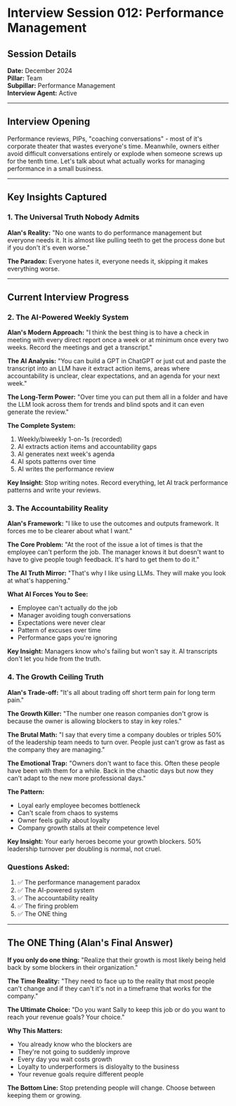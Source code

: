 # Interview Session 012: Performance Management

## Session Details
**Date:** December 2024  
**Pillar:** Team  
**Subpillar:** Performance Management  
**Interview Agent:** Active

---

## Interview Opening

Performance reviews, PIPs, "coaching conversations" - most of it's corporate theater that wastes everyone's time. Meanwhile, owners either avoid difficult conversations entirely or explode when someone screws up for the tenth time. Let's talk about what actually works for managing performance in a small business.

---

## Key Insights Captured

### 1. The Universal Truth Nobody Admits

**Alan's Reality:**
"No one wants to do performance management but everyone needs it. It is almost like pulling teeth to get the process done but if you don't it's even worse."

**The Paradox:** Everyone hates it, everyone needs it, skipping it makes everything worse.

---

## Current Interview Progress

### 2. The AI-Powered Weekly System

**Alan's Modern Approach:**
"I think the best thing is to have a check in meeting with every direct report once a week or at minimum once every two weeks. Record the meetings and get a transcript."

**The AI Analysis:**
"You can build a GPT in ChatGPT or just cut and paste the transcript into an LLM have it extract action items, areas where accountability is unclear, clear expectations, and an agenda for your next week."

**The Long-Term Power:**
"Over time you can put them all in a folder and have the LLM look across them for trends and blind spots and it can even generate the review."

**The Complete System:**
1. Weekly/biweekly 1-on-1s (recorded)
2. AI extracts action items and accountability gaps
3. AI generates next week's agenda
4. AI spots patterns over time
5. AI writes the performance review

**Key Insight:** Stop writing notes. Record everything, let AI track performance patterns and write your reviews.

### 3. The Accountability Reality

**Alan's Framework:**
"I like to use the outcomes and outputs framework. It forces me to be clearer about what I want."

**The Core Problem:**
"At the root of the issue a lot of times is that the employee can't perform the job. The manager knows it but doesn't want to have to give people tough feedback. It's hard to get them to do it."

**The AI Truth Mirror:**
"That's why I like using LLMs. They will make you look at what's happening."

**What AI Forces You to See:**
- Employee can't actually do the job
- Manager avoiding tough conversations
- Expectations were never clear
- Pattern of excuses over time
- Performance gaps you're ignoring

**Key Insight:** Managers know who's failing but won't say it. AI transcripts don't let you hide from the truth.

### 4. The Growth Ceiling Truth

**Alan's Trade-off:**
"It's all about trading off short term pain for long term pain."

**The Growth Killer:**
"The number one reason companies don't grow is because the owner is allowing blockers to stay in key roles."

**The Brutal Math:**
"I say that every time a company doubles or triples 50% of the leadership team needs to turn over. People just can't grow as fast as the company they are managing."

**The Emotional Trap:**
"Owners don't want to face this. Often these people have been with them for a while. Back in the chaotic days but now they can't adapt to the new more professional days."

**The Pattern:**
- Loyal early employee becomes bottleneck
- Can't scale from chaos to systems
- Owner feels guilty about loyalty
- Company growth stalls at their competence level

**Key Insight:** Your early heroes become your growth blockers. 50% leadership turnover per doubling is normal, not cruel.

### Questions Asked:
1. ✅ The performance management paradox
2. ✅ The AI-powered system
3. ✅ The accountability reality
4. ✅ The firing problem
5. ✅ The ONE thing

---

## The ONE Thing (Alan's Final Answer)

**If you only do one thing:**
"Realize that their growth is most likely being held back by some blockers in their organization."

**The Time Reality:**
"They need to face up to the reality that most people can't change and if they can't it's not in a timeframe that works for the company."

**The Ultimate Choice:**
"Do you want Sally to keep this job or do you want to reach your revenue goals? Your choice."

**Why This Matters:**
- You already know who the blockers are
- They're not going to suddenly improve
- Every day you wait costs growth
- Loyalty to underperformers is disloyalty to the business
- Your revenue goals require different people

**The Bottom Line:** Stop pretending people will change. Choose between keeping them or growing.